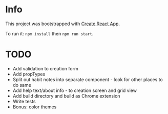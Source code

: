 # Info
This project was bootstrapped with [Create React App](https://github.com/facebookincubator/create-react-app).

To run it: `npm install` then `npm run start`.

# TODO
* Add validation to creation form
* Add propTypes
* Split out habit notes into separate component - look for other places to do same
* Add help text/about info - to creation screen and grid view
* Add build directory and build as Chrome extension
* Write tests
* Bonus: color themes
